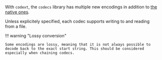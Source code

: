With `codext`, the `codecs` library has multiple new encodings in addition to [the native ones](https://docs.python.org/3.8/library/codecs.html#standard-encodings).

Unless explicitely specified, each codec supports writing to and reading from a file.

!!! warning "Lossy conversion"
    
    Some encodings are lossy, meaning that it is not always possible to decode back to the exact start string. This should be considered especially when chaining codecs.

